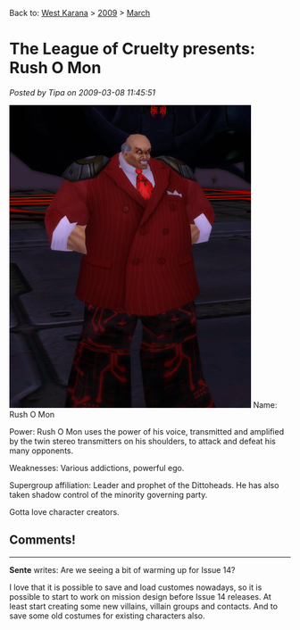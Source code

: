 Back to: [West Karana](/posts/westkarana.md) > [2009](/posts/2009/westkarana.md) > [March](./westkarana.md)
# The League of Cruelty presents: Rush O Mon

*Posted by Tipa on 2009-03-08 11:45:51*

[![cityofheroes-2009-03-08-12-28-00-08](../../../uploads/2009/03/cityofheroes-2009-03-08-12-28-00-08.jpg "cityofheroes-2009-03-08-12-28-00-08")](../../../uploads/2009/03/cityofheroes-2009-03-08-12-28-00-08.jpg)
Name: Rush O Mon

Power: Rush O Mon uses the power of his voice, transmitted and amplified by the twin stereo transmitters on his shoulders, to attack and defeat his many opponents.

Weaknesses: Various addictions, powerful ego.

Supergroup affiliation: Leader and prophet of the Dittoheads. He has also taken shadow control of the minority governing party.

Gotta love character creators.



## Comments!
---
**Sente** writes: Are we seeing a bit of warming up for Issue 14?

I love that it is possible to save and load customes nowadays, so it is possible to start to work on mission design before Issue 14 releases. At least start creating some new villains, villain groups and contacts. And to save some old costumes for existing characters also.
